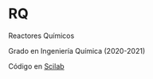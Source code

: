 # RQ

Reactores Químicos

Grado en Ingeniería Química (2020-2021)

Código en [Scilab](https://www.scilab.org/)
